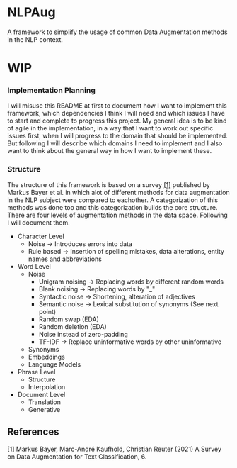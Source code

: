 # NLPAug
A framework to simplify the usage of common Data Augmentation methods in the NLP context.

# WIP
### Implementation Planning
I will misuse this README at first to document how I want to implement this framework, which dependencies I think I will need and which issues I have to start and complete to progress this project. My general idea is to be kind of agile in the implementation, in a way that I want to work out specific issues first, when I will progress to the domain that should be implemented. But following I will describe which domains I need to implement and I also want to think about the general way in how I want to implement these. 


### Structure
The structure of this framework is based on a survey [[1]](#1) published by Markus Bayer et al. in which alot of different methods for data augmentation in the NLP subject were compared to eachother. A categorization of this methods was done too and this categorization builds the core structure.  
There are four levels of augmentation methods in the data space. Following I will document them.
* Character Level
    * Noise -> Introduces errors into data
    * Rule based -> Insertion of spelling mistakes, data alterations, entity names and abbreviations
* Word Level
    * Noise
        * Unigram noising -> Replacing words by different random words
        * Blank noising -> Replacing words by "_"
        * Syntactic noise -> Shortening, alteration of adjectives
        * Semantic noise -> Lexical substitution of synonyms (See next point)
        * Random swap (EDA) 
        * Random deletion (EDA)
        * Noise instead of zero-padding
        * TF-IDF -> Replace uninformative words by other uninformative
    * Synonyms
    * Embeddings 
    * Language Models
* Phrase Level
    * Structure
    * Interpolation
* Document Level
    * Translation
    * Generative


## References
<a id="1">[1]</a> 
Markus Bayer, Marc-André Kaufhold, Christian Reuter (2021) 
A Survey on Data Augmentation for Text Classification, 6.